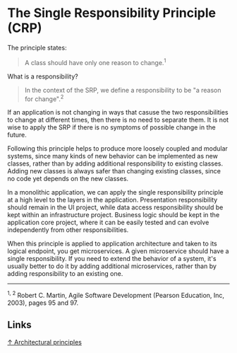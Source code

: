 # The Single Responsibility Principle (CRP)

The principle states:

> A class should have only one reason to change.<sup>1</sup>

What is a responsibility?

> In the context of the SRP, we define a responsibility to be "a reason for change".<sup>2</sup>

If an application is not changing in ways that casuse the two responsibilities to change at different times, then there is no need to separate them. It is not
wise to apply the SRP if there is no symptoms of possible change in the future.

Following this principle helps to produce more loosely coupled and modular systems, since many kinds of new behavior can be implemented as new classes, rather than by adding additional responsibility to existing classes. Adding new classes is always safer than changing existing classes, since no code yet depends on the new classes.

In a monolithic application, we can apply the single responsibility principle at a high level to the layers in the application. Presentation responsibility should remain in the UI project, while data access responsibility should be kept within an infrastructure project. Business logic should be kept in the application core project, where it can be easily tested and can evolve independently from other responsibilities.

When this principle is applied to application architecture and taken to its logical endpoint, you get microservices. A given microservice should have a single responsibility. If you need to extend the behavior of a system, it's usually better to do it by adding additional microservices, rather than by adding responsibility to an existing one.

<hr>

<sup>1, 2</sup> Robert C. Martin, Agile Software Development (Pearson Education, Inc, 2003), pages 95 and 97.

## Links

[↑ Architectural principles](https://docs.microsoft.com/en-us/dotnet/architecture/modern-web-apps-azure/architectural-principles#single-responsibility)
